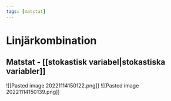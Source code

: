 ```yaml
---
tags: [matstat]
---
```

# Linjärkombination

## Matstat - [[stokastisk variabel|stokastiska variabler]]
![[Pasted image 20221114150122.png]]
![[Pasted image 20221114150139.png]]